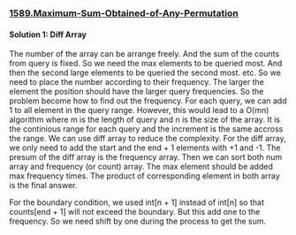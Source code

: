 ### [1589.Maximum-Sum-Obtained-of-Any-Permutation](https://leetcode.com/problems/maximum-sum-obtained-of-any-permutation/)

#### Solution 1: Diff Array

The number of the array can be arrange freely. And the sum of the counts from query is fixed. So we need the max elements to be queried most. And then the second large elements to be queried the second most. etc. So we need to place the number according to their frequency. The larger the element the position should have the larger query frequencies. So the problem become how to find out the frequency. For each query, we can add 1 to all element in the query range. However, this would lead to a O(mn) algorithm where m is the length of query and n is the size of the array. It is the continious range for each query and the increment is the same accross the range. We can use diff array to reduce the complexity. For the diff array, we only need to add the start and the end + 1 elements with +1 and -1.  The presum of the diff array is the frequency array. Then we can sort both num array and frequency (or count) array. The max element should be added max frequency times. The product of corresponding element in both array is the final answer.

For the boundary condition, we used int[n + 1] instead of int[n] so that counts[end + 1] will not exceed the boundary. But this add one to the frequency. So we need shift by one during the process to get the sum.